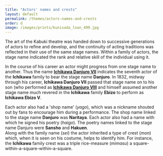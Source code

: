 ```yaml
---
title: "Actors' names and crests"
layout: default
permalink: /themes/actors-names-and-crests
order: d
image: /images/prints/kunisada_loan_499.jpg
---
```


The art of the Kabuki theatre was handed down to successive generations of actors to refine and develop, and the continuity of acting traditions was reflected in their use of the same stage names. Within a family of actors, the stage name indicated the rank and relative skill of the individual using it.

In the course of his career an actor might progress from one stage name to another. Thus the name **[Ichikawa Danjuro VII](/themes/textE)** indicates the seventh actor of the **Ichikawa** family to bear the stage name **Danjuro**. In 1832, midway through his career, **Ichikawa Danjuro VII** passed that stage name on to his son (who performed as **[Ichikawa Danjuro VIII](/exhibition/Group-12)** and himself assumed another stage name much revered in the **Ichikawa** family **Ebizo** to perform as **Ichikawa Ebizo V**.

Each actor also had a 'shop name' (_yago_), which was a nickname shouted out by fans to encourage him during a performance. The shop name linked to the stage name **Danjuro** was **Naritaya**. Each actor also had a name with which he signed his poetry (_haigo_). The poetry names linked to the stage name Danjuro were **Sansho** and **Hakuen**.  
Along with the family name (_sei_) the actor inherited a type of crest (_mon_) which, when it is seen on his costume, helps to identify him. For instance, the **Ichikawa** family crest was a triple rice-measure (_mimasu_) a square-within-a-square-within-a-square.
